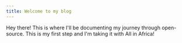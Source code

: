 ```yaml
---
title: Welcome to my blog
---
```


Hey there! This is where I'll be documenting my journey through open-source. This is my first step and I'm taking it with All in Africa!
